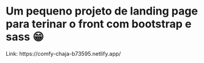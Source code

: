 <h1>Um pequeno projeto de landing page para terinar o front com bootstrap e sass 😁</h1>
Link: https://comfy-chaja-b73595.netlify.app/
